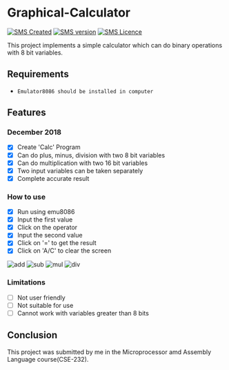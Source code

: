 # Graphical-Calculator

[![SMS Created](https://img.shields.io/badge/Created-December%202018-brightgreen.svg)](#)
[![SMS version](https://img.shields.io/badge/Microprocessor8086-blue.svg)](#)
[![SMS Licence](https://img.shields.io/badge/Language-Assembly-orange.svg)](#)

This project implements a simple calculator which can do binary operations with 8 bit variables.



## Requirements

* `Emulator8086 should be installed in computer`



## Features

### December 2018
- [x] Create 'Calc' Program
- [x] Can do plus, minus, division with two 8 bit variables
- [x] Can do multiplication with two 16 bit variables
- [x] Two input variables can be taken separately
- [x] Complete accurate result

### How to use
- [x] Run using emu8086 
- [x] Input the first value
- [x] Click on the operator
- [x] Input the second value
- [x] Click on '=' to get the result
- [x] Click on 'A/C' to clear the screen

![add](https://user-images.githubusercontent.com/37344605/49736457-6692a700-fcb4-11e8-81b7-dacb52d32e57.png) ![sub](https://user-images.githubusercontent.com/37344605/49736464-6b575b00-fcb4-11e8-8780-771aaa4df6d6.png)
![mul](https://user-images.githubusercontent.com/37344605/49736471-6f837880-fcb4-11e8-9a88-8791d15bd93d.png) ![div](https://user-images.githubusercontent.com/37344605/49736477-727e6900-fcb4-11e8-8f9b-7d6d96144203.png)

### Limitations
- [ ] Not user friendly 
- [ ] Not suitable for use
- [ ] Cannot work with variables greater than 8 bits

## Conclusion

This project was submitted by me in the Microprocessor amd Assembly Language course(CSE-232).



